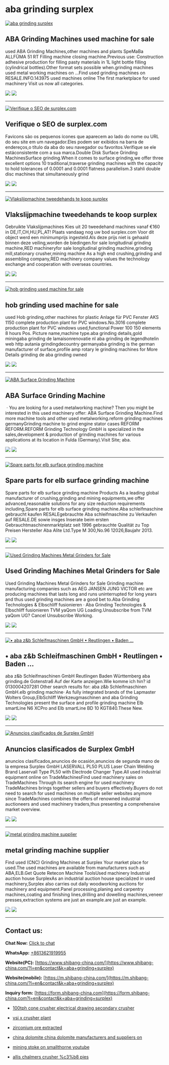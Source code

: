# aba grinding surplex

<a href="https://swt.shibang-china.com/?l=en&img&k=aba+grinding+surplex" target="_blank">![aba grinding surplex](http://static.shibang-china.com/all-800x300/1284.jpg)</a>

## ABA Grinding Machines used machine for sale
used ABA Grinding Machines,other machines and plants SpeMaBa ALLF&#220;MA 51 RT Filling machine closing machine.Previous use: Construction adhesive production for filling pasty materials in 1L light bottle filling (cylindrical bottles).Other format sets possible when.grinding machines used metal working machines on …Find used grinding machines on RESALE.INFO.143975 used machines online The first marketplace for used machinery Visit us now all categories.


<a href="https://whatsapp.shibangsoft.com/WhatsApp.php" target="_blank" title="WhatsApp">![](http://static.shibang-china.com/icon/whatsapp.png)</a> <a href="https://swt.shibang-china.com/?l=en&icon&k=aba+grinding+surplex" target="_blank">![](http://static.shibang-china.com/icon/chat-en.png)</a>

---

<a href="https://swt.shibang-china.com/?l=en&img&k=aba+grinding+surplex" target="_blank">![Verifique o SEO de surplex.com](http://static.shibang-china.com/all-800x300/409.jpg)</a>

## Verifique o SEO de surplex.com
Favicons s&#227;o os pequenos &#237;cones que aparecem ao lado do nome ou URL do seu site em um navegador.Eles podem ser exibidos na barra de endere&#231;os,o t&#237;tulo da aba do seu navegador ou favoritos.Verifique se ele est&#225;consistente com a sua marca.Double Disk Surface Grinding MachinesSurface grinding.When it comes to surface grinding,we offer three excellent options 10 traditional,traverse grinding machines with the capacity to hold tolerances of 0.0001 and 0.0001 flatness parallelism.3 stahli double disc machines that simultaneously grind


<a href="https://whatsapp.shibangsoft.com/WhatsApp.php" target="_blank" title="WhatsApp">![](http://static.shibang-china.com/icon/whatsapp.png)</a> <a href="https://swt.shibang-china.com/?l=en&icon&k=aba+grinding+surplex" target="_blank">![](http://static.shibang-china.com/icon/chat-en.png)</a>

---

<a href="https://swt.shibang-china.com/?l=en&img&k=aba+grinding+surplex" target="_blank">![Vlakslijpmachine tweedehands te koop surplex](http://static.shibang-china.com/all-800x300/1396.jpg)</a>

## Vlakslijpmachine tweedehands te koop surplex
Gebruikte Vlakslijpmachines Kies uit 20 tweedehand machines vanaf €160 in DE,IT,CH,HU,PL,AT! Plaats vandaag nog uw bod surplex.com Voor dit object werd een minimumprijs ingesteld.Als deze prijs niet is gehaald binnen deze veiling,worden de biedingen.for sale longitudinal grinding machine,RED machineryfor sale longitudinal grinding machine,grinding mill,stationary crusher,mining machine As a high end crushing,grinding and assembling company,RED machinery company values the technology exchange and cooperation with overseas countries.


<a href="https://whatsapp.shibangsoft.com/WhatsApp.php" target="_blank" title="WhatsApp">![](http://static.shibang-china.com/icon/whatsapp.png)</a> <a href="https://swt.shibang-china.com/?l=en&icon&k=aba+grinding+surplex" target="_blank">![](http://static.shibang-china.com/icon/chat-en.png)</a>

---

<a href="https://swt.shibang-china.com/?l=en&img&k=aba+grinding+surplex" target="_blank">![hob grinding used machine for sale](http://static.shibang-china.com/all-800x300/1148.jpg)</a>

## hob grinding used machine for sale
used Hob grinding,other machines for plastic Anlage f&#252;r PVC Fenster AKS 1150 complete production plant for PVC windows.No.3016 complete production plant for PVC windows used,functional Power 100 150 elements 8 hours Pos. Picture name,machine type.aba grinding details,gold miningaba grinding de lamaisonrenovatie nl aba grinding de legendhotelin web http autania grindingdecountry germanyaba grinding is the german manufacturer of surface,profile amp rotary le grinding machines for More Details grinding de aba grinding owned


<a href="https://whatsapp.shibangsoft.com/WhatsApp.php" target="_blank" title="WhatsApp">![](http://static.shibang-china.com/icon/whatsapp.png)</a> <a href="https://swt.shibang-china.com/?l=en&icon&k=aba+grinding+surplex" target="_blank">![](http://static.shibang-china.com/icon/chat-en.png)</a>

---

<a href="https://swt.shibang-china.com/?l=en&img&k=aba+grinding+surplex" target="_blank">![ABA Surface Grinding Machine](http://static.shibang-china.com/all-800x300/1366.jpg)</a>

## ABA Surface Grinding Machine
&nbsp;&#0183;&#32;You are looking for a used metalworking machine? Then you might be interested in this used machinery offer: ABA Surface Grinding Machine.Find more machine tools and other used metalworking.reform grinding machines germanyGrinding machine to grind engine stator cases REFORM REFORM.REFORM Grinding Technology GmbH is specialized in the sales,development &amp; production of grinding machines for various applications at its location in Fulda (Germany).Visit Site; aba.


<a href="https://whatsapp.shibangsoft.com/WhatsApp.php" target="_blank" title="WhatsApp">![](http://static.shibang-china.com/icon/whatsapp.png)</a> <a href="https://swt.shibang-china.com/?l=en&icon&k=aba+grinding+surplex" target="_blank">![](http://static.shibang-china.com/icon/chat-en.png)</a>

---

<a href="https://swt.shibang-china.com/?l=en&img&k=aba+grinding+surplex" target="_blank">![Spare parts for elb surface grinding machine](http://static.shibang-china.com/all-800x300/274.jpg)</a>

## Spare parts for elb surface grinding machine
Spare parts for elb surface grinding machine Products As a leading global manufacturer of crushing,grinding and mining equipments,we offer advanced,reasonable solutions for any size reduction requirements including,Spare parts for elb surface grinding machine.Aba schleifmaschine gebraucht kaufen RESALEgebrauchte Aba schleifmaschine zu Verkaufen auf RESALE.DE sowie insges Inserate beim ersten Gebrauchtmaschinenmarktplatz seit 1996 gebrauchte Qualit&#228;t zu Top Preisen Hersteller Aba Alite Ltd.Type M 300,No.96 12026,Baujahr 2013.


<a href="https://whatsapp.shibangsoft.com/WhatsApp.php" target="_blank" title="WhatsApp">![](http://static.shibang-china.com/icon/whatsapp.png)</a> <a href="https://swt.shibang-china.com/?l=en&icon&k=aba+grinding+surplex" target="_blank">![](http://static.shibang-china.com/icon/chat-en.png)</a>

---

<a href="https://swt.shibang-china.com/?l=en&img&k=aba+grinding+surplex" target="_blank">![Used Grinding Machines Metal Grinders for Sale](http://static.shibang-china.com/all-800x300/24.jpg)</a>

## Used Grinding Machines Metal Grinders for Sale
Used Grinding Machines Metal Grinders for Sale Grinding machine manufacturing companies such as AEG JANSEN JUNG VICTOR etc are producing machines that lasts long and runs uninterrupted for long years and thus used grinding machines are a good bet to.Aba Grinding Technologies &amp; Elbschliff fusionieren&nbsp;&#0183;&#32;Aba Grinding Technologies &amp; Elbschliff fusionieren TVM yaQom UG Loading.Unsubscribe from TVM yaQom UG? Cancel Unsubscribe Working.


<a href="https://whatsapp.shibangsoft.com/WhatsApp.php" target="_blank" title="WhatsApp">![](http://static.shibang-china.com/icon/whatsapp.png)</a> <a href="https://swt.shibang-china.com/?l=en&icon&k=aba+grinding+surplex" target="_blank">![](http://static.shibang-china.com/icon/chat-en.png)</a>

---

<a href="https://swt.shibang-china.com/?l=en&img&k=aba+grinding+surplex" target="_blank">![• aba z&amp;b Schleifmaschinen GmbH • Reutlingen • Baden …](http://static.shibang-china.com/all-800x300/434.jpg)</a>

## • aba z&amp;b Schleifmaschinen GmbH • Reutlingen • Baden …
aba z&amp;b Schleifmaschinen GmbH Reutlingen Baden W&#252;rttemberg aba grinding.de Gotenstra6 Auf der Karte anzeigen.Wie komme ich hin? id 0130004207281 Other search results for: aba z&amp;b Schleifmaschinen GmbH.elb grinding machine&#183; As fully integrated brands of the Lapmaster Wolters Group,ElbSchliff Werkzeugmaschinen and aba Grinding Technologies present the surface and profile grinding machine Elb smartLine N6 XCPro and Elb smartLine BD 10 KGT840.These New.


<a href="https://whatsapp.shibangsoft.com/WhatsApp.php" target="_blank" title="WhatsApp">![](http://static.shibang-china.com/icon/whatsapp.png)</a> <a href="https://swt.shibang-china.com/?l=en&icon&k=aba+grinding+surplex" target="_blank">![](http://static.shibang-china.com/icon/chat-en.png)</a>

---

<a href="https://swt.shibang-china.com/?l=en&img&k=aba+grinding+surplex" target="_blank">![Anuncios clasificados de Surplex GmbH](http://static.shibang-china.com/all-800x300/926.jpg)</a>

## Anuncios clasificados de Surplex GmbH
anuncios clasificados,anuncios de ocasi&#243;n,anuncios de segunda mano de la empresa Surplex GmbH LASERVALL PL50 PLUS Laser Chain Welding Brand Laservall Type PL50 with Electrode Changer Type.All used industrial equipment online on TradeMachinesFind used machinery sales on TradeMachines Through its search engine for used machinery TradeMachines brings together sellers and buyers effectively.Buyers do not need to search for used machines on multiple seller websites anymore since TradeMachines combines the offers of renowned industrial auctioneers and used machinery traders,thus presenting a comprehensive market overview.


<a href="https://whatsapp.shibangsoft.com/WhatsApp.php" target="_blank" title="WhatsApp">![](http://static.shibang-china.com/icon/whatsapp.png)</a> <a href="https://swt.shibang-china.com/?l=en&icon&k=aba+grinding+surplex" target="_blank">![](http://static.shibang-china.com/icon/chat-en.png)</a>

---

<a href="https://swt.shibang-china.com/?l=en&img&k=aba+grinding+surplex" target="_blank">![metal grinding machine supplier](http://static.shibang-china.com/all-800x300/1173.jpg)</a>

## metal grinding machine supplier
Find used (CNC) Grinding Machines at Surplex Your market place for used.The used machines are available from manufacturers such as ABA,ELB.Get Quote Retecon Machine ToolsUsed machinery Industrial auction house SurplexAs an industrial auction house specialized in used machinery,Surplex also carries out daily woodworking auctions for machinery and equipment.Panel processing,planing and carpentry machines,coating and finishing lines,drilling and dowelling machines,veneer presses,extraction systems are just an example.are just an example.


<a href="https://whatsapp.shibangsoft.com/WhatsApp.php" target="_blank" title="WhatsApp">![](http://static.shibang-china.com/icon/whatsapp.png)</a> <a href="https://swt.shibang-china.com/?l=en&icon&k=aba+grinding+surplex" target="_blank">![](http://static.shibang-china.com/icon/chat-en.png)</a>

---
## Contact us:

**Chat Now:** [Click to chat](https://swt.shibang-china.com?l=en&contact&k=aba+grinding+surplex)

**WhatsApp:**  [+8613621919955](https://whatsapp.shibangsoft.com/WhatsApp.php)

**Website(PC):** [https://www.shibang-china.com/](https://www.shibang-china.com/?l=en&contact&k=aba+grinding+surplex)

**Website(mobile):** [https://m.shibang-china.com/](https://m.shibang-china.com/?l=en&contact&k=aba+grinding+surplex)

**Inquiry form:** [https://form.shibang-china.com](https://form.shibang-china.com?l=en&contact&k=aba+grinding+surplex)

* [100tph cone crusher electrical drawing secondary crusher](../129/100tph%20cone%20crusher%20electrical%20drawing%20secondary%20crusher.md)

* [vsi x crusher plant](../134/vsi%20x%20crusher%20plant.md)

* [zirconium ore extracted](../138/zirconium%20ore%20extracted.md)

* [china dolomite china dolomite manufacturers and suppliers on](../126/china%20dolomite%20china%20dolomite%20manufacturers%20and%20suppliers%20on.md)

* [mining stoke on smallthorne youtube](../128/mining%20stoke%20on%20smallthorne%20youtube.md)

* [allis chalmers crusher %c3%b8 pies](../140/allis%20chalmers%20crusher%20%25c3%25b8%20pies.md)